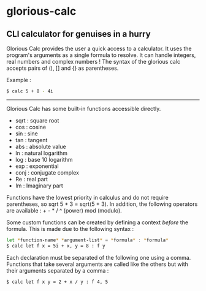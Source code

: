 # glorious-calc
CLI calculator for genuises in a hurry
-----------
Glorious Calc provides the user a quick access to a calculator. It uses the program's arguments as a single formula to resolve. It can handle integers, real numbers and complex numbers !
The syntax of the glorious calc accepts pairs of (), [] and {} as parentheses.

Example :

```bash
$ calc 5 + 8 - 4i
```

-----------

Glorious Calc has some built-in functions accessible directly.

* sqrt : square root
* cos : cosine
* sin : sine
* tan : tangent
* abs : absolute value
* ln : natural logarithm
* log : base 10 logarithm
* exp : exponential
* conj : conjugate complex
* Re : real part
* Im : Imaginary part

Functions have the lowest priority in calculus and do not require parentheses, so sqrt 5 + 3 = sqrt(5 + 3).
In addition, the following operators are available : + - * / ^ (power) mod (modulo).

Some custom functions can be created by defining a context *before* the formula.
This is made due to the following syntax :

```bash
let *function-name* *argument-list* = *formula* : *formula*
$ calc let f x = 5i + x, y = 8 : f y
```

Each declaration must be separated of the following one using a comma.
Functions that take several arguments are called like the others but with their arguments separated by a comma :

```bash
$ calc let f x y = 2 + x / y : f 4, 5
```
